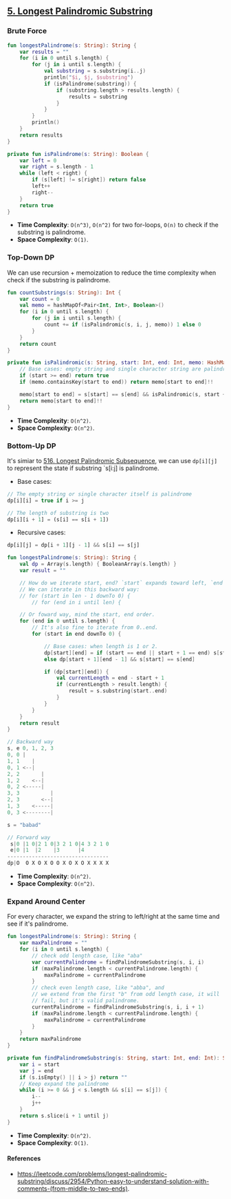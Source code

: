 
## [5. Longest Palindromic Substring](https://leetcode.com/problems/longest-palindromic-substring/)

### Brute Force
```kotlin
fun longestPalindrome(s: String): String {
    var results = ""
    for (i in 0 until s.length) {
        for (j in i until s.length) {
            val substring = s.substring(i..j)
            println("$i, $j, $substring")
            if (isPalindrome(substring)) {
                if (substring.length > results.length) {
                    results = substring
                }
            }
        }
        println()
    }
    return results
}

private fun isPalindrome(s: String): Boolean {
    var left = 0
    var right = s.length - 1
    while (left < right) {
        if (s[left] != s[right]) return false
        left++
        right--
    }
    return true
}
```

* **Time Complexity**: `O(n^3)`, `O(n^2)` for two for-loops, `O(n)` to check if the substring is palindrome.
* **Space Complexity**: `O(1)`.

### Top-Down DP
We can use recursion + memoization to reduce the time complexity when check if the substring is palindrome.

```kotlin
fun countSubstrings(s: String): Int {
    var count = 0
    val memo = hashMapOf<Pair<Int, Int>, Boolean>()
    for (i in 0 until s.length) {
        for (j in i until s.length) {
            count += if (isPalindromic(s, i, j, memo)) 1 else 0
        }
    }
    return count
}

private fun isPalindromic(s: String, start: Int, end: Int, memo: HashMap<Pair<Int, Int>, Boolean>): Boolean {
    // Base cases: empty string and single character string are palindrome.
    if (start >= end) return true
    if (memo.containsKey(start to end)) return memo[start to end]!!

    memo[start to end] = s[start] == s[end] && isPalindromic(s, start + 1, end - 1, memo)
    return memo[start to end]!!
}
```

* **Time Complexity**: `O(n^2)`.
* **Space Complexity**: `O(n^2)`.

### Bottom-Up DP
It's simiar to [516. Longest Palindromic Subsequence](../leetcode/516.longest-palindromic-subsequence.md), we can use `dp[i][j]` to represent the state if substring `s[i:j] is palindrome.

* Base cases:
```js
// The empty string or single character itself is palindrome
dp[i][i] = true if i >= j

// The length of substring is two
dp[i][i + 1] = (s[i] == s[i + 1])
```

* Recursive cases:
```js
dp[i][j] = dp[i + 1][j - 1] && s[i] == s[j]
```

```kotlin
fun longestPalindrome(s: String): String {
    val dp = Array(s.length) { BooleanArray(s.length) }
    var result = ""

    // How do we iterate start, end? `start` expands toward left, `end` expends toward right.
    // We can iterate in this backward way:
    // for (start in len - 1 downTo 0) {
        // for (end in i until len) {

    // Or foward way, mind the start, end order.
    for (end in 0 until s.length) {
        // It's also fine to iterate from 0..end.
        for (start in end downTo 0) {

            // Base cases: when length is 1 or 2.
            dp[start][end] = if (start == end || start + 1 == end) s[start] == s[end]
            else dp[start + 1][end - 1] && s[start] == s[end]

            if (dp[start][end]) {
                val currentLength = end - start + 1
                if (currentLength > result.length) {
                    result = s.substring(start..end)
                }
            }
        }
    }
    return result
}
```

```js
// Backward way
s, e 0, 1, 2, 3
0, 0 |
1, 1    |
0, 1 <--|
2, 2       |
1, 2    <--|
0, 2 <-----|
3, 3          |
2, 3       <--|
1, 3    <-----|
0, 3 <--------|

s = "babad"

// Forward way
 s|0 |1 0|2 1 0|3 2 1 0|4 3 2 1 0
 e|0 |1  |2    |3      |4
---------------------------------
dp|O  O X O X O O X O X O X X X X

```
* **Time Complexity**: `O(n^2)`.
* **Space Complexity**: `O(n^2)`.

### Expand Around Center
For every character, we expand the string to left/right at the same time and see if it's palindrome.

```kotlin
fun longestPalindrome(s: String): String {
    var maxPalindrome = ""
    for (i in 0 until s.length) {
        // check odd length case, like "aba"
        var currentPalindrome = findPalindromeSubstring(s, i, i)
        if (maxPalindrome.length < currentPalindrome.length) {
            maxPalindrome = currentPalindrome
        }
        // check even length case, like "abba", and 
        // we extend from the first "b" from odd length case, it will
        // fail, but it's valid palindrome.
        currentPalindrome = findPalindromeSubstring(s, i, i + 1)
        if (maxPalindrome.length < currentPalindrome.length) {
            maxPalindrome = currentPalindrome
        }
    }
    return maxPalindrome
}

private fun findPalindromeSubstring(s: String, start: Int, end: Int): String {
    var i = start
    var j = end
    if (s.isEmpty() || i > j) return ""
    // Keep expand the palindrome
    while (i >= 0 && j < s.length && s[i] == s[j]) {
        i--
        j++
    }
    return s.slice(i + 1 until j)
}
```

* **Time Complexity**: `O(n^2)`.
* **Space Complexity**: `O(1)`.

#### References
* https://leetcode.com/problems/longest-palindromic-substring/discuss/2954/Python-easy-to-understand-solution-with-comments-(from-middle-to-two-ends).